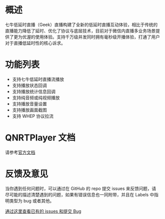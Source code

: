 # 概述

七牛低延时直播（Geek）直播构建了全新的低延时直播互动体验，相比于传统的直播能力降低了延时、优化了协议与底层技术，目前对于微信内直播多业务场景提供了更为优渥的使用体验。支持千万级并发同时拥有毫秒级开播体验，打通了用户对于直播低延时性的核心诉求。

# 功能列表

- 支持七牛低延时直播流播放
- 支持播放状态回调
- 支持播放统计信息回调
- 支持纯音频或纯视频播放
- 支持播放音量设置
- 支持播放画面截图
- 支持 WHEP 协议拉流

# QNRTPlayer 文档
请参考[官方文档](https://developer.qiniu.com/pili/7731/geek-android-sdk)

# 反馈及意见

当你遇到任何问题时，可以通过在 GitHub 的 repo 提交 issues 来反馈问题，请尽可能的描述清楚遇到的问题，如果有错误信息也一同附带，并且在 Labels 中指明类型为 bug 或者其他。

[通过这里查看已有的 issues 和提交 Bug](https://github.com/pili-engineering/QNRTPlayer-Android/issues)

